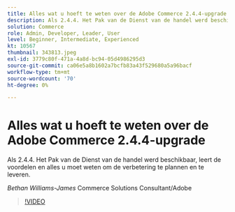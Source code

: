 ```yaml
---
title: Alles wat u hoeft te weten over de Adobe Commerce 2.4.4-upgrade
description: Als 2.4.4. Het Pak van de Dienst van de handel werd beschikbaar, leert de voordelen en alles u moet weten om de verbetering te plannen en te leveren.
solution: Commerce
role: Admin, Developer, Leader, User
level: Beginner, Intermediate, Experienced
kt: 10567
thumbnail: 343813.jpeg
exl-id: 3779c80f-471a-4a8d-bc94-05d4986295d3
source-git-commit: ca06e5a8b1602a7bcfb83a43f529680a5a96bacf
workflow-type: tm+mt
source-wordcount: '70'
ht-degree: 0%

---
```


# Alles wat u hoeft te weten over de Adobe Commerce 2.4.4-upgrade

Als 2.4.4. Het Pak van de Dienst van de handel werd beschikbaar, leert de voordelen en alles u moet weten om de verbetering te plannen en te leveren.

*Bethan Williams-James* Commerce Solutions Consultant/Adobe

>[!VIDEO](https://video.tv.adobe.com/v/343813/?quality=12&learn=on)
